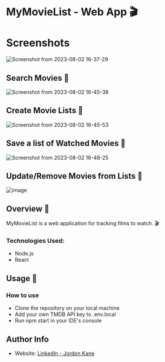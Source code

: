 # MyMovieList - Web App 🎬
# Screenshots
![Screenshot from 2023-08-02 16-37-29](https://github.com/jordonkane/my-movie-list/assets/55868384/8972036c-762b-4940-9954-d13170de6b13)
## Search Movies 🎥
![Screenshot from 2023-08-02 16-45-38](https://github.com/jordonkane/my-movie-list/assets/55868384/ad0d6784-27b5-4841-b833-22a404ed325d)
## Create Movie Lists 🎥
![Screenshot from 2023-08-02 16-45-53](https://github.com/jordonkane/my-movie-list/assets/55868384/374ce99a-03fa-4023-883c-be6347dd9943)
## Save a list of Watched Movies 🎥
![Screenshot from 2023-08-02 16-48-25](https://github.com/jordonkane/my-movie-list/assets/55868384/5ccaa9f9-e80b-46c4-86cf-1df43777c63b)
## Update/Remove Movies from Lists 🎥
![image](https://github.com/jordonkane/my-movie-list/assets/55868384/007db5e2-3209-473f-a533-c76d509d9efb)

## Overview :sunflower:
MyMovieList is a web application for tracking films to watch. 🎬

### Technologies Used:
- Node.js
- React

## Usage :wrench:
### How to use
- Clone the repository on your local machine
- Add your own TMDB API key to .env.local
- Run npm start in your IDE's console

## Author Info
- Website: [LinkedIn - Jordon Kane](https://www.linkedin.com/in/jordonkane/)
